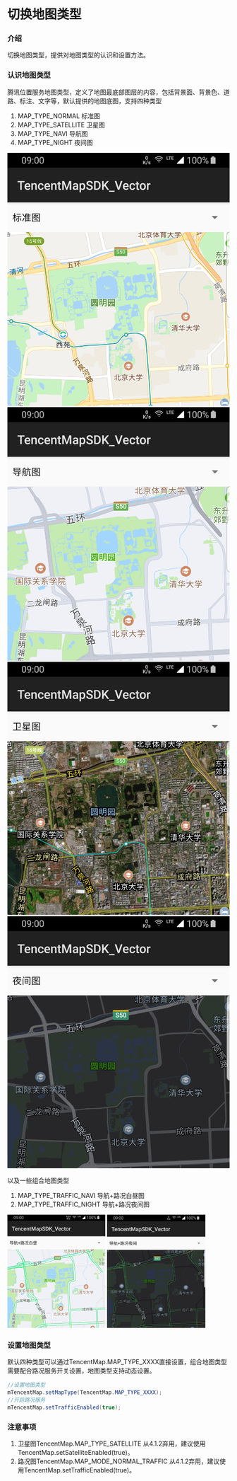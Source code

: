 # 切换地图类型

### 介绍

切换地图类型，提供对地图类型的认识和设置方法。

### 认识地图类型

腾讯位置服务地图类型，定义了地图最底部图层的内容，包括背景面、背景色、道路、标注、文字等，默认提供的地图底图，支持四种类型

1. MAP_TYPE_NORMAL 标准图
2. MAP_TYPE_SATELLITE 卫星图
3. MAP_TYPE_NAVI 导航图
4. MAP_TYPE_NIGHT 夜间图

![构建脚本目录](../images/basic/map-style-normal.png)
![构建脚本目录](../images/basic/map-style-navi.png)
![构建脚本目录](../images/basic/map-style-satellite.png)
![构建脚本目录](../images/basic/map-style-night.png)

以及一些组合地图类型

1. MAP_TYPE_TRAFFIC_NAVI 导航+路况白昼图
2. MAP_TYPE_TRAFFIC_NIGHT 导航+路况夜间图

<img src="../images/basic/map-style-navi-daytime.png" style="zoom:25%;" />
<img src="../images/basic/map-style-navi-night.png" style="zoom:25%;" />

### 设置地图类型

默认四种类型可以通过TencentMap.MAP_TYPE_XXXX直接设置，组合地图类型需要配合路况服务开关设置，地图类型支持动态设置。

```java
//设置地图类型
mTencentMap.setMapType(TencentMap.MAP_TYPE_XXXX);
//开启路况服务
mTencentMap.setTrafficEnabled(true);
```

### 注意事项

1. 卫星图TencentMap.MAP_TYPE_SATELLITE 从4.1.2弃用，建议使用TencentMap.setSatelliteEnabled(true)。
2. 路况图TencentMap.MAP_MODE_NORMAL_TRAFFIC 从4.1.2弃用，建议使用TencentMap.setTrafficEnabled(true)。